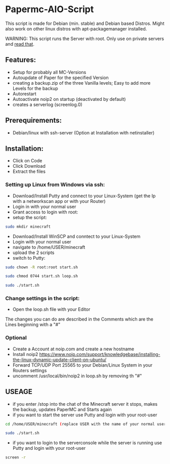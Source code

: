 # Papermc-AIO-Script
This script is made for Debian (min. stable) and Debian based Distros. Might also work on other linux distros with apt-packagemanager installed.

WARNING: This script runs the Server with root. Only use on private servers and [read that](https://madelinemiller.dev/blog/root-minecraft-server/).

## Features:
- Setup for probably all MC-Versions
- Autoupdate of Paper for the specified Version
- creating a backup.zip of the three Vanilla levels; Easy to add more Levels for the backup
- Autorestart
- Autoactivate noip2 on startup (deactivated by default)
- creates a serverlog (screenlog.0)

## Prerequirements:
- Debian/linux with ssh-server (Option at Installation with netinstaller)

## Installation:
- Click on Code
- Click Download
- Extract the files

### Setting up Linux from Windows via ssh:
- Download/Install Putty and connect to your Linux-System (get the Ip with a networkscan app or with your Router)
- Login in with your normal user
- Grant access to login with root:
- setup the script:
```bash
sudo mkdir minecraft
```
- Download/Install WinSCP and conntect to your Linux-System
- Login with your normal user
- navigate to /home/USER/minecraft
- upload the 2 scripts
- switch to Putty:
```bash
sudo chown -R root:root start.sh
```
```bash
sudo chmod 0744 start.sh loop.sh
```
```bash
sudo ./start.sh
```
### Change settings in the script:
- Open the loop.sh file with your Editor

The changes you can do are described in the Comments which are the Lines beginning with a "#"

### Optional
- Create a Account at noip.com and create a new hostname
- Install noip2 https://www.noip.com/support/knowledgebase/installing-the-linux-dynamic-update-client-on-ubuntu/
- Forward TCP/UDP Port 25565 to your Debian/Linux System in your Routers settings
- uncomment /usr/local/bin/noip2 in loop.sh by removing th "#"

## USEAGE
- if you enter /stop into the chat of the Minecraft server it stops, makes the backup, updates PaperMC and Starts again
- if you want to start the server use Putty and login with your root-user
```bash
cd /home/USER/minecraft (replace USER with the name of your normal user-account)
```
```bash
sudo ./start.sh
```
- if you want to login to the serverconsole while the server is running use Putty and login with your root-user
```bash
screen -r
```
